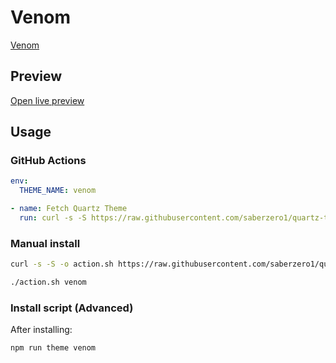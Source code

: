 # Venom

[Venom](#)

## Preview

[Open live preview](https://quartz-themes.github.io/venom/)

## Usage

### GitHub Actions

```yaml
env:
  THEME_NAME: venom
```

```yaml
- name: Fetch Quartz Theme
  run: curl -s -S https://raw.githubusercontent.com/saberzero1/quartz-themes/master/action.sh | bash -s -- $THEME_NAME
```

### Manual install

```bash
curl -s -S -o action.sh https://raw.githubusercontent.com/saberzero1/quartz-themes/master/action.sh

./action.sh venom
```

### Install script (Advanced)

After installing:

```bash
npm run theme venom
```
